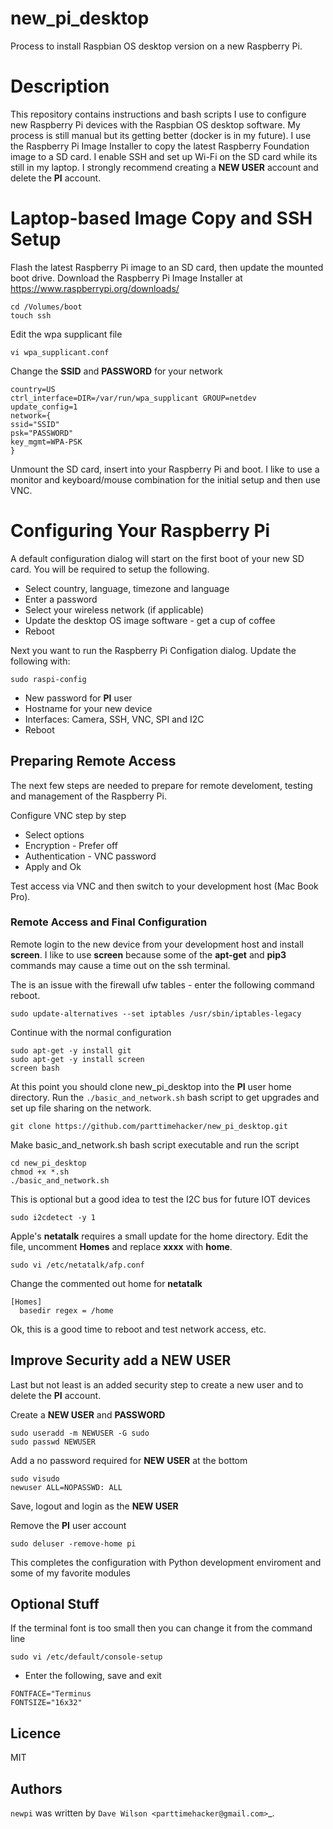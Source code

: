 # new_pi_desktop

Process to install Raspbian OS desktop version on a new Raspberry Pi.

# Description

This repository contains instructions and bash scripts I use to configure new Raspberry Pi devices with the Raspbian OS desktop software. My process is still manual but its getting better (docker is in my future). I use the Raspberry Pi Image Installer to copy the latest Raspberry Foundation image to a SD card. I enable SSH and set up Wi-Fi on the SD card while its still in my laptop. I strongly recommend creating a **NEW USER** account and delete the **PI** account. 

# Laptop-based Image Copy and SSH Setup

Flash the latest Raspberry Pi image to an SD card, then update the mounted boot drive. Download the Raspberry Pi Image Installer at https://www.raspberrypi.org/downloads/

```
cd /Volumes/boot
touch ssh
```
Edit the wpa supplicant file
```
vi wpa_supplicant.conf
```
Change the **SSID** and **PASSWORD** for your network
```
country=US
ctrl_interface=DIR=/var/run/wpa_supplicant GROUP=netdev
update_config=1
network={
ssid="SSID"
psk="PASSWORD"
key_mgmt=WPA-PSK
}
```
Unmount the SD card, insert into your Raspberry Pi and boot.  I like to use a monitor and keyboard/mouse combination for the initial setup and then use VNC. 

# Configuring Your Raspberry Pi

A default configuration dialog will start on the first boot of your new SD card. You will be required to setup the following.

* Select country, language, timezone and language
* Enter a password
* Select your wireless network (if applicable)
* Update the desktop OS image software - get a cup of coffee
* Reboot 

Next you want to run the Raspberry Pi Configation dialog. Update the following with:

```
sudo raspi-config
```
* New password for **PI** user
* Hostname for your new device
* Interfaces: Camera, SSH, VNC, SPI and I2C
* Reboot

## Preparing Remote Access

The next few steps are needed to prepare for remote develoment, testing and management of the Raspberry Pi. 

Configure VNC step by step

* Select options
* Encryption - Prefer off
* Authentication - VNC password
* Apply and Ok

Test access via VNC and then switch to your development host (Mac Book Pro).

### Remote Access and Final Configuration

Remote login to the new device from your development host and install **screen**. I like to use **screen** because some of the **apt-get** and **pip3** commands may cause a time out on the ssh terminal.

The is an issue with the firewall ufw tables - enter the following command reboot.
```
sudo update-alternatives --set iptables /usr/sbin/iptables-legacy
```
Continue with the normal configuration
```
sudo apt-get -y install git
sudo apt-get -y install screen
screen bash
```

At this point you should clone new_pi_desktop into the **PI** user home directory. Run the `./basic_and_network.sh` bash script to get upgrades and set up file sharing on the network.

```
git clone https://github.com/parttimehacker/new_pi_desktop.git
```
Make basic_and_network.sh bash script executable and run the script
```
cd new_pi_desktop
chmod +x *.sh
./basic_and_network.sh
```
This is optional but a good idea to test the I2C bus for future IOT devices
```
sudo i2cdetect -y 1
```
Apple's **netatalk** requires a small update for the home directory. Edit the file, uncomment **Homes** and replace **xxxx** with **home**.

```
sudo vi /etc/netatalk/afp.conf
```
Change the commented out home for **netatalk**
```
[Homes]
  basedir regex = /home
```
Ok, this is a good time to reboot and test network access, etc.

## Improve Security add a NEW USER
Last but not least is an added security step to create a new user and to delete the **PI** account.

Create a **NEW USER** and **PASSWORD**
```
sudo useradd -m NEWUSER -G sudo
sudo passwd NEWUSER
```
Add a no password required for **NEW USER** at the bottom
```
sudo visudo
newuser ALL=NOPASSWD: ALL
```
Save, logout and login as the **NEW USER**

Remove the **PI** user account 

```
sudo deluser -remove-home pi
```

This completes the configuration with Python development enviroment and some of my favorite modules

## Optional Stuff

If the terminal font is too small then you can change it from the command line
```
sudo vi /etc/default/console-setup 
```
- Enter the following, save and exit
```
FONTFACE="Terminus
FONTSIZE="16x32"
```
Licence
-------

MIT

Authors
-------

`newpi` was written by `Dave Wilson <parttimehacker@gmail.com>`_.

